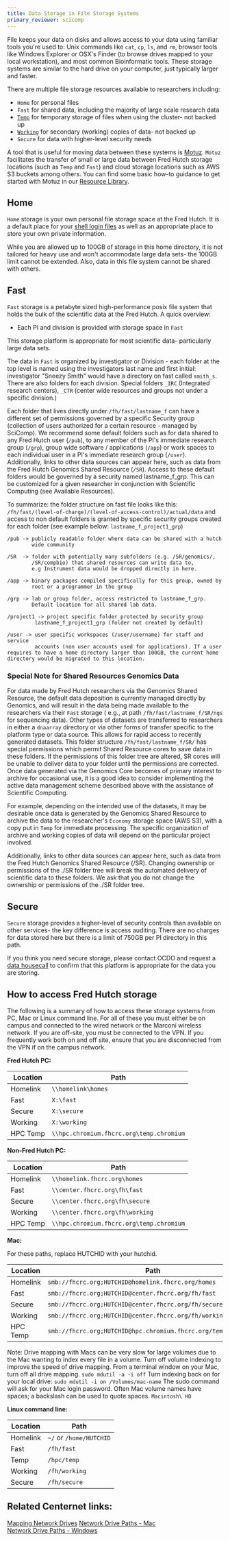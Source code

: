 ```yaml
---
title: Data Storage in File Storage Systems
primary_reviewer: scicomp
---
```


File keeps your data on disks and allows access to your data using familiar tools you're used to: Unix commands like `cat`, `cp`, `ls`, and `rm`,  browser tools like Windows Explorer or OSX's Finder (to browse drives mapped to your local workstation), and most common Bioinformatic tools.  These storage systems are similar to the hard drive on your computer, just typically larger and faster.

There are multiple file storage resources available to researchers including:
- `Home` for personal files
- `Fast` for shared data, including the majority of large scale research data
- [`Temp`](/scicomputing/store_temp/) for temporary storage of files when using the cluster- not backed up
- [`Working`](/scicomputing/store_working/) for secondary (working) copies of data- not backed up
- `Secure` for data with higher-level security needs

A tool that is useful for moving data between these systems is [Motuz](https://motuz.fredhutch.org).  `Motuz` facilitates the transfer of small or large data between Fred Hutch storage locations (such as `Temp` and `Fast`) and cloud storage locations such as AWS S3 buckets among others.  You can find some basic how-to guidance to get started with Motuz in our [Resource Library](/compdemos/motuz/). 

## Home

`Home` storage is your own personal file storage space at the Fred Hutch.  It is a default place for your [shell login files](https://www.gnu.org/software/bash/manual/html_node/Bash-Startup-Files.html) as well as an appropriate place to store your own private information.

While you are allowed up to 100GB of storage in this home directory, it is not tailored for heavy use and won't accommodate large data sets- the 100GB limit cannot be extended.  Also, data in this file system cannot be shared with others.

## Fast

`Fast` storage is a petabyte sized high-performance posix file system that holds the bulk of the scientific data at the Fred Hutch. A quick overview: 

- Each PI and division is provided with storage space in `Fast`

This storage platform is appropriate for most scientific data- particularly large data sets.

The data in `Fast` is organized by investigator or Division - each folder at the top level is named using the investigators last name and first initial: investigator "Sneezy Smith" would have a directory on fast called `smith_s`. There are also folders for each division. Special folders `_IRC` (Integrated research centers), `_CTR` (center wide resources and groups not under a specific division.)

Each folder that lives directly under `/fh/fast/lastname_f` can have a different set of permissions governed by a specific Security group (collection of users authorized for a certain resource - managed by SciComp).
We recommend some default folders such as for data shared to any Fred Hutch user (`/pub`), to any member of the PI's immediate research group (`/grp`), group wide software / applications (`/app`) or work spaces to each individual user in a PI's immediate research group (`/user`). Additionally, links to other data sources can appear here, such as data from the Fred Hutch Genomics Shared Resource (`/SR`). Access to these default folders would be governed by a security named lastname_f_grp. This can be customized for a given researcher in conjunction with Scientific Computing (see Available Resources).

To summarize: the folder structure on fast file looks like this: `/fh/fast/(level-of-charge)/(level-of-access-control)/actual/data` and access to non default folders is granted by specific security groups created for each folder (see example below: `lastname_f_project1_grp`)

```
/pub -> publicly readable folder where data can be shared with a hutch 
        wide community

/SR  -> folder with potentially many subfolders (e.g. /SR/genomics/,
        /SR/compbio) that shared resources can write data to,
        e.g Instrument data would be dropped directly in here.

/app -> binary packages compiled specifically for this group, owned by 
        root or a programmer in the group

/grp -> lab or group folder, access restricted to lastname_f_grp.
        Default location for all shared lab data.

/project1 -> project specific folder protected by security group 
         lastname_f_project1_grp (folder not created by default)

/user -> user specific workspaces (/user/username) for staff and service 
         accounts (non user accounts used for applications). If a user requires to have a home directory larger than 100GB, the current home directory would be migrated to this location.
```

### Special Note for Shared Resources Genomics Data

For data made by Fred Hutch researchers via the Genomics Shared Resource, the default data deposition is currently managed directly by Genomics, and will result in the data being made available to the researchers via their `Fast` storage ( e.g., at path `/fh/fast/lastname_f/SR/ngs` for sequencing data).  Other types of datasets are transferred to researchers in either a `dnaarray` directory or via other forms of transfer specific to the platform type or data source.  This allows for rapid access to recently generated datasets.  This folder structure `/fh/fast/lastname_f/SR/` has special permissions which permit Shared Resource cores to save data in these folders.  If the permissions of this folder tree are altered, SR cores will be unable to deliver data to your folder until the permissions are corrected.  Once data generated via the Genomics Core becomes of primary interest to archive for occasional use, it is a good idea to consider implementing the active data management scheme described above with the assistance of Scientific Computing.  

For example, depending on the intended use of the datasets, it may be desirable once data is generated by the Genomics Shared Resource to archive the data to the researcher's `Economy` storage space (AWS S3), with a copy put in `Temp` for immediate processing.  The specific organization of archive and working copies of data will depend on the particular project involved.  

<div class=".notice">
Additionally, links to other data sources can appear here, such as data from the Fred Hutch Genomics Shared Resource (/SR). Changing ownership or permissions of the ./SR folder tree will break the automated delivery of scientific data to these folders. We ask that you do not change the ownership or permissions of the ./SR folder tree.
</div>

## Secure

`Secure` storage provides a higher-level of security controls than available on other services- the key difference is access auditing.  There are no charges for data stored here but there is a limit of 750GB per PI directory in this path.  

If you think you need secure storage, please contact OCDO and request a [data housecall](https://ocdo.fredhutch.org/programs/dhc.html) to confirm that this platform is appropriate for the data you are storing.

## How to access Fred Hutch storage

The following is a summary of how to access these storage systems from PC, Mac or Linux command line. For all of these you must either be on campus and connected to the wired network or the Marconi wireless network. If you are off-site, you must be connected to the VPN. If you frequently work both on and off site, ensure that you are disconnected from the VPN if on the campus network.

**Fred Hutch PC:** 

| Location | Path |
| --- | ----------- |
| Homelink | `\\homelink\homes` |
| Fast | `X:\fast` |
| Secure | `X:\secure` |
| Working | `X:\working` |
| HPC Temp | `\\hpc.chromium.fhcrc.org\temp.chromium` |

**Non-Fred Hutch PC:**

| Location | Path |
| --- | ----------- |
| Homelink | `\\homelink.fhcrc.org\homes` |
| Fast | `\\center.fhcrc.org\fh\fast` |
| Secure | `\\center.fhcrc.org\fh\secure` |
| Working | `\\center.fhcrc.org\fh\working` |
| HPC Temp | `\\hpc.chromium.fhcrc.org\temp.chromium` |

**Mac:**

For these paths, replace HUTCHID with your hutchid.

| Location | Path |
| --- | ----------- |
| Homelink | `smb://fhcrc.org;HUTCHID@homelink.fhcrc.org/homes` |
| Fast | `smb://fhcrc.org;HUTCHID@center.fhcrc.org/fh/fast` |
| Secure | `smb://fhcrc.org;HUTCHID@center.fhcrc.org/fh/secure` |
| Working | `smb://fhcrc.org;HUTCHID@center.fhcrc.org/fh/working` |
| HPC Temp | `smb://fhcrc.org;HUTCHID@hpc.chromium.fhcrc.org/temp.chromium` |

Note: Drive mapping with Macs can be very slow for large volumes due to the Mac wanting to index every file in a volume. Turn off volume indexing to improve the speed of drive mapping. 
From a terminal window on your Mac, turn off all drive mapping.
```sudo mdutil -a -i off```
Turn indexing back on for your local drive:
```sudo mdutil -i on /Volumes/mac-name```
The sudo command will ask for your Mac login password. Often Mac volume names have spaces; a backslash can be used to quote spaces. `Macintosh\ HD`

**Linux command line:**

| Location | Path |
| --- | ----------- |
| Homelink | `~/` or `/home/HUTCHID` |
| Fast | `/fh/fast` |
| Temp | `/hpc/temp` |
| Working | `/fh/working` |
| Secure | `/fh/secure` |


## Related Centernet links:

[Mapping Network Drives](https://centernet.fredhutch.org/u/it/help-desk/mapping-network-drives.html)
[Network Drive Paths - Mac](https://centernet.fredhutch.org/u/it/help-desk/mapping-network-drives.html#mac)  
[Network Drive Paths - Windows](https://centernet.fredhutch.org/u/it/help-desk/mapping-network-drives.html#windows)  

